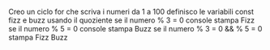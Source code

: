 <!-- Scrivi un programma che stampi in console i numeri da 1 a 100,
 ma che per i multipli di 3 stampi “Fizz” al posto del numero e
 per i multipli di 5 stampi “Buzz”.
 Per i numeri che sono sia multipli di 3 che di 5 stampi “FizzBuzz”.
Prima di partire a scrivere codice poniamoci qualche domanda:
Come faccio a sapere se un numero è divisibile per un altro? Abbiamo visto qualcosa di particolare che possiamo usare? -->

Creo un ciclo for che scriva i numeri da 1 a 100
     definisco le variabili const fizz e buzz usando il quoziente
     se il numero % 3 = 0 console stampa Fizz
     se il numero % 5 = 0 console stampa Buzz
     se il numero % 3 = 0 && % 5 = 0 stampa Fizz Buzz